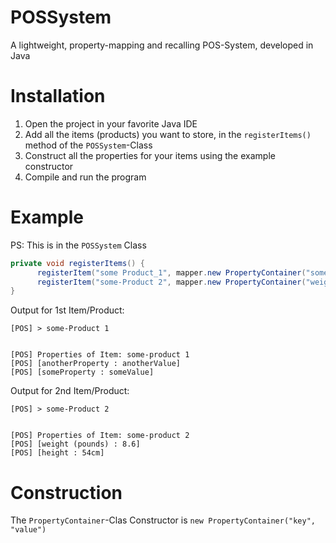 # POSSystem
A lightweight, property-mapping and recalling POS-System, developed in Java

# Installation
1. Open the project in your favorite Java IDE
2. Add all the items (products) you want to store, in the `registerItems()` method of the `POSSystem`-Class
3. Construct all the properties for your items using the example constructor
4. Compile and run the program

# Example
PS: This is in the `POSSystem` Class
```java
private void registerItems() {
      registerItem("some Product_1", mapper.new PropertyContainer("someProperty", "someValue"), mapper.new PropertyContainer("anotherProperty", "anotherValue"));
      registerItem("some-Product 2", mapper.new PropertyContainer("weight (pounds)", 8.6f), mapper.new PropertyContainer("height", "54cm"));
}
```

Output for 1st Item/Product:
```log
[POS] > some-Product 1


[POS] Properties of Item: some-product 1
[POS] [anotherProperty : anotherValue]
[POS] [someProperty : someValue]
```

Output for 2nd Item/Product:
```log
[POS] > some-Product 2


[POS] Properties of Item: some-product 2
[POS] [weight (pounds) : 8.6]
[POS] [height : 54cm]
```


# Construction
The `PropertyContainer`-Clas Constructor is `new PropertyContainer("key", "value")`
